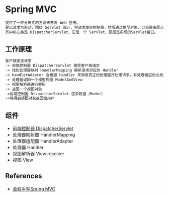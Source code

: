 # Spring MVC
```md
提供了一种分离式的方法来开发 Web 应用。
是以请求为驱动，围绕 Servlet 设计，将请求发给控制器，然后通过模型对象，分派器来展示请求结果视图。
其中核心类是 DispatcherServlet，它是一个 Servlet，顶层是实现的Servlet接口。
```

## 工作原理
```md
客户端发送请求
-> 前端控制器 DispatcherServlet 接受客户端请求 
-> 找到处理器映射 HandlerMapping 解析请求对应的 Handler
-> HandlerAdapter 会根据 Handler 来调用真正的处理器开处理请求，并处理相应的业务逻辑 
-> 处理器返回一个模型视图 ModelAndView 
-> 视图解析器进行解析 
-> 返回一个视图对象
->前端控制器 DispatcherServlet 渲染数据（Moder）
->将得到视图对象返回给用户
```

## 组件
* [前端控制器 DispatcherServlet](component/DispatcherServlet.md)
* 处理器映射器 HandlerMapping
* 处理器适配器 HandlerAdapter
* 处理器 Handler
* 视图解析器 View resolver
* 视图 View

## References
* [全程手写Spring MVC](https://www.jianshu.com/p/537ec419b45f)